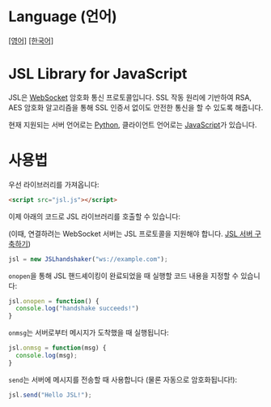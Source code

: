 # Language (언어)
[[영어]](https://github.com/2runo/JSL-js/blob/master/README.md)
[[한국어]](https://github.com/2runo/JSL-js/blob/master/README.ko.md)
# JSL Library for JavaScript
JSL은 [WebSocket](https://ko.wikipedia.org/wiki/%EC%9B%B9%EC%86%8C%EC%BC%93) 암호화 통신 프로토콜입니다.
SSL 작동 원리에 기반하여 RSA, AES 암호화 알고리즘을 통해 SSL 인증서 없이도 안전한 통신을 할 수 있도록 해줍니다.

현재 지원되는 서버 언어로는 [Python](python.org), 클라이언트 언어로는 [JavaScript](https://ko.wikipedia.org/wiki/%EC%9E%90%EB%B0%94%EC%8A%A4%ED%81%AC%EB%A6%BD%ED%8A%B8)가 있습니다.

# 사용법

우선 라이브러리를 가져옵니다:
```html
<script src="jsl.js"></script>
```

이제 아래의 코드로 JSL 라이브러리를 호출할 수 있습니다:

(이때, 연결하려는 WebSocket 서버는 JSL 프로토콜을 지원해야 합니다. [JSL 서버 구축하기](github.com))
```javascript
jsl = new JSLhandshaker("ws://example.com");
```
`onopen`을 통해 JSL 핸드셰이킹이 완료되었을 때 실행할 코드 내용을 지정할 수 있습니다:
```javascript
jsl.onopen = function() {
  console.log("handshake succeeds!")
}
```
`onmsg`는 서버로부터 메시지가 도착했을 때 실행됩니다:
```javascript
jsl.onmsg = function(msg) {
  console.log(msg);
}
```
`send`는 서버에 메시지를 전송할 때 사용합니다 (물론 자동으로 암호화됩니다!):
```javascript
jsl.send("Hello JSL!");
```
